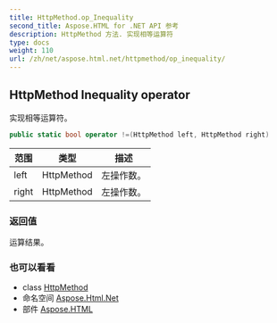 ```yaml
---
title: HttpMethod.op_Inequality
second_title: Aspose.HTML for .NET API 参考
description: HttpMethod 方法. 实现相等运算符
type: docs
weight: 110
url: /zh/net/aspose.html.net/httpmethod/op_inequality/
---
```

## HttpMethod Inequality operator

实现相等运算符。

```csharp
public static bool operator !=(HttpMethod left, HttpMethod right)
```

| 范围 | 类型 | 描述 |
| --- | --- | --- |
| left | HttpMethod | 左操作数。 |
| right | HttpMethod | 左操作数。 |

### 返回值

运算结果。

### 也可以看看

* class [HttpMethod](../)
* 命名空间 [Aspose.Html.Net](../../httpmethod/)
* 部件 [Aspose.HTML](../../../)


